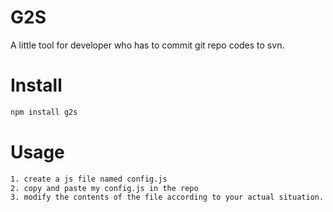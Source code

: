 # G2S
A little tool for developer who has to commit git repo codes to svn.

# Install

```bash
npm install g2s
```

# Usage

```bash
1. create a js file named config.js
2. copy and paste my config.js in the repo
3. modify the contents of the file according to your actual situation.
```
